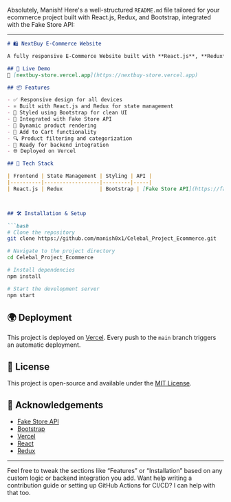 Absolutely, Manish! Here's a well-structured `README.md` file tailored for your ecommerce project built with React.js, Redux, and Bootstrap, integrated with the Fake Store API:

---

```markdown
# 🛍️ NextBuy E-Commerce Website

A fully responsive E-Commerce Website built with **React.js**, **Redux**, and **Bootstrap**. This project integrates the **Fake Store API** to dynamically display products and is designed to be easily customizable and scalable for real-world e-commerce solutions.

## 🚀 Live Demo
🔗 [nextbuy-store.vercel.app](https://nextbuy-store.vercel.app)

## 📦 Features

- ✅ Responsive design for all devices
- ⚛️ Built with React.js and Redux for state management
- 🎨 Styled using Bootstrap for clean UI
- 🔌 Integrated with Fake Store API
- 🔄 Dynamic product rendering
- 🛒 Add to Cart functionality
- 🔍 Product filtering and categorization
- 🔐 Ready for backend integration
- 🌐 Deployed on Vercel

## 🧰 Tech Stack

| Frontend | State Management | Styling | API |
|----------|------------------|---------|-----|
| React.js | Redux            | Bootstrap | [Fake Store API](https://fakestoreapi.com/) |



## 🛠️ Installation & Setup

```bash
# Clone the repository
git clone https://github.com/manish0x1/Celebal_Project_Ecommerce.git

# Navigate to the project directory
cd Celebal_Project_Ecommerce

# Install dependencies
npm install

# Start the development server
npm start
```

## 🌍 Deployment

This project is deployed on [Vercel](https://vercel.com/). Every push to the `main` branch triggers an automatic deployment.

## 📄 License

This project is open-source and available under the [MIT License](LICENSE).

## 🙌 Acknowledgements

- [Fake Store API](https://fakestoreapi.com/)
- [Bootstrap](https://getbootstrap.com/)
- [Vercel](https://vercel.com/)
- [React](https://reactjs.org/)
- [Redux](https://redux.js.org/)

---

Feel free to tweak the sections like “Features” or “Installation” based on any custom logic or backend integration you add. Want help writing a contribution guide or setting up GitHub Actions for CI/CD? I can help with that too.
